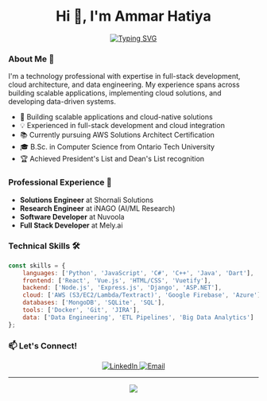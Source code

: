 <h1 align="center">Hi 👋, I'm Ammar Hatiya</h1>

<p align="center">
  <a href="https://github.com/DenverCoder1/readme-typing-svg">
    <img src="https://readme-typing-svg.demolab.com?font=Fira+Code&duration=1800&pause=500&color=4285F4&center=true&vCenter=true&multiline=true&repeat=false&width=605&height=85&lines=Software+Developer+%7C+Cloud+Engineer;Full+Stack+Development+%7C+Data+Engineering" alt="Typing SVG">
  </a>
</p>

### About Me 🚀

I'm a technology professional with expertise in full-stack development, cloud architecture, and data engineering. My experience spans across building scalable applications, implementing cloud solutions, and developing data-driven systems.

- 🔭 Building scalable applications and cloud-native solutions
- 💡 Experienced in full-stack development and cloud integration
- 📚 Currently pursuing AWS Solutions Architect Certification
- 🎓 B.Sc. in Computer Science from Ontario Tech University
- 🏆 Achieved President's List and Dean's List recognition

### Professional Experience 💼

- **Solutions Engineer** at Shornali Solutions
- **Research Engineer** at iNAGO (AI/ML Research)
- **Software Developer** at Nuvoola
- **Full Stack Developer** at Mely.ai

### Technical Skills 🛠️

```javascript
const skills = {
    languages: ['Python', 'JavaScript', 'C#', 'C++', 'Java', 'Dart'],
    frontend: ['React', 'Vue.js', 'HTML/CSS', 'Vuetify'],
    backend: ['Node.js', 'Express.js', 'Django', 'ASP.NET'],
    cloud: ['AWS (S3/EC2/Lambda/Textract)', 'Google Firebase', 'Azure'],
    databases: ['MongoDB', 'SQLite', 'SQL'],
    tools: ['Docker', 'Git', 'JIRA'],
    data: ['Data Engineering', 'ETL Pipelines', 'Big Data Analytics']
};
```


### 📫 Let's Connect!

<div align="center">
<a href="https://www.linkedin.com/in/ammar-hatiya/">
    <img src="https://img.shields.io/badge/LinkedIn-0077B5?style=for-the-badge&logo=linkedin&logoColor=white" alt="LinkedIn">
</a>
<a href="mailto:ammar.hatiya@gmail.com">
    <img src="https://img.shields.io/badge/Email-D14836?style=for-the-badge&logo=gmail&logoColor=white" alt="Email">
</a>
</div>

---

<div align="center">
<a href="https://github.com/DenverCoder1/readme-typing-svg">
    <img src="https://readme-typing-svg.demolab.com?font=Cairo&duration=3000&pause=2000&color=F7F7F7&center=true&vCenter=true&multiline=true&width=435&height=50&lines=+%D9%B1%D9%84%D8%B3%D9%8E%D9%91%D9%84%D9%8E%D8%A7%D9%85%D9%8F+%D8%B9%D9%8E%D9%84%D9%8E%D9%8A%D9%92%D9%83%D9%8F%D9%85%D9%92+(Peace+Be+Upon+You)">
</a>
</div>
